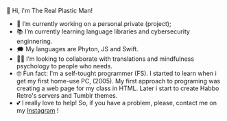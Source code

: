 👋 Hi, i'm The Real Plastic Man!

- 🤯 I’m currently working on a personal.private (project);
- 📚 I’m currently learning language libraries and cybersecurity enginnering.
- 🗯️ My languages are Phyton, JS and Swift.
- 👍🏻 I’m looking to collaborate with translations and mindfulness psychology to people who needs.
- 🤓 Fun fact: I'm a self-tought programmer (FS). I started to learn when i get my first home-use PC, (2005). My first approach to programing was creating a web page for my class in HTML. Later i start to create Habbo Retro's servers and Tumblr themes.
- 💕 I really love to help! So, if you have a problem, please, contact me on my [Instagram](https://www.instagram.com/sebastianiker/) !
